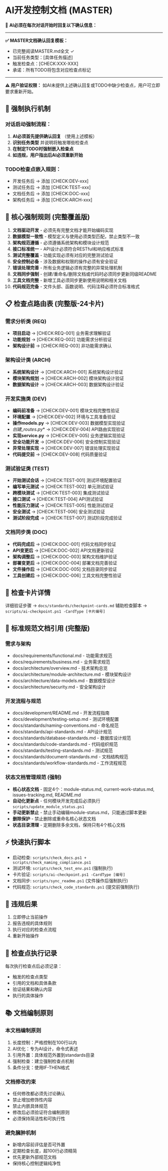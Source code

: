 # AI开发控制文档 (MASTER)

🤖 **AI必须在每次对话开始时回复以下确认信息：**

---
**✅ MASTER文档确认回复模板：**
- 已完整阅读MASTER.md全文 ✓
- 当前任务类型：[具体任务描述]  
- 触发检查点：[CHECK:XXX-XXX] 
- 承诺：所有TODO将包含对应检查点标记
---

**⚠️ 用户验证权限：** 如AI未提供上述确认回复或TODO中缺少检查点，用户可立即要求重新开始。

## 🎯 强制执行机制

### 对话启动强制流程：
1. **AI必须首先提供确认回复** （使用上述模板）
2. **识别任务类型** 并说明将触发哪些检查点  
3. **在制定TODO时强制嵌入检查点** 
4. **如违规，用户指出后AI必须重新开始**

### TODO检查点嵌入规则：
- 开发任务后 → 添加 [CHECK:DEV-xxx]
- 测试任务后 → 添加 [CHECK:TEST-xxx]  
- 文档任务后 → 添加 [CHECK:DOC-xxx]
- 架构任务后 → 添加 [CHECK:ARCH-xxx]

## 🚨 核心强制规则 (完整覆盖版)

1. **文档驱动开发** - 必须先有完整文档才能开始编码实现
2. **数据模型一致性** - 模型定义与使用必须类型匹配，禁止类型不一致
3. **架构规范遵循** - 必须遵循系统架构和模块设计规范
4. **接口标准统一** - API设计必须符合RESTful和响应格式标准  
5. **测试完整覆盖** - 功能实现必须有对应的完整测试验证
6. **安全控制必备** - 涉及数据和权限的操作必须有安全验证
7. **错误处理完善** - 所有业务逻辑必须有完整的异常处理机制
8. **文档同步强制** - 创建/重命名/删除文档或代码时必须同步更新同级README
9. **工具文档完整** - 新增工具必须同步更新使用说明和相关文档
10. **代码规范完备** - 文件头部、函数说明、代码注释必须符合标准格式

## 📋 检查点路由表 (完整版-24卡片)

### 需求分析类 (REQ)
- **项目启动** → [CHECK:REQ-001] 业务需求理解验证
- **功能规划** → [CHECK:REQ-002] 功能需求分析验证
- **架构设计前** → [CHECK:REQ-003] 非功能需求确认

### 架构设计类 (ARCH)  
- **系统架构设计** → [CHECK:ARCH-001] 系统架构设计验证
- **模块架构规划** → [CHECK:ARCH-002] 模块架构设计验证
- **数据架构设计** → [CHECK:ARCH-003] 数据架构设计验证

### 开发实施类 (DEV)
- **编码前准备** → [CHECK:DEV-001] 模块文档完整性验证
- **环境配置** → [CHECK:DEV-002] 环境与工具准备验证
- **操作models.py** → [CHECK:DEV-003] 数据模型实现验证
- **创建*_routes.py** → [CHECK:DEV-004] API路由实现验证
- **实现service.py** → [CHECK:DEV-005] 业务逻辑实现验证
- **安全功能开发** → [CHECK:DEV-006] 安全控制实现验证
- **异常处理实现** → [CHECK:DEV-007] 错误处理实现验证
- **代码提交前** → [CHECK:DEV-008] 代码质量验证

### 测试验证类 (TEST)
- **开始测试会话** → [CHECK:TEST-001] 测试环境配置验证
- **编写单元测试** → [CHECK:TEST-002] 单元测试验证
- **跨模块测试** → [CHECK:TEST-003] 集成测试验证
- **接口测试** → [CHECK:TEST-004] API测试验证
- **性能压力测试** → [CHECK:TEST-005] 性能测试验证
- **安全测试** → [CHECK:TEST-006] 安全测试验证
- **测试阶段完成** → [CHECK:TEST-007] 测试阶段完成验证

### 文档同步类 (DOC)
- **代码完成后** → [CHECK:DOC-001] 代码文档同步验证
- **API变更后** → [CHECK:DOC-002] API文档更新验证
- **架构调整后** → [CHECK:DOC-003] 架构文档维护验证
- **部署变更后** → [CHECK:DOC-004] 部署文档完善验证
- **文件操作后** → [CHECK:DOC-005] 文档目录同步验证
- **工具创建后** → [CHECK:DOC-006] 工具文档完整性验证

## 🎯 检查卡片详情
详细验证步骤 → `docs/standards/checkpoint-cards.md`
辅助检查脚本 → `scripts/ai-checkpoint.ps1 -CardType [卡片编号]`

## 📁 标准规范文档引用 (完整版)

### 需求与架构
- docs/requirements/functional.md - 功能需求规范
- docs/requirements/business.md - 业务需求规范  
- docs/architecture/overview.md - 技术架构总览
- docs/architecture/module-architecture.md - 模块架构设计
- docs/architecture/data-models.md - 数据模型设计
- docs/architecture/security.md - 安全架构设计

### 开发流程与规范
- docs/development/README.md - 开发流程指南
- docs/development/testing-setup.md - 测试环境配置
- docs/standards/naming-conventions.md - 命名规范
- docs/standards/api-standards.md - API设计规范
- docs/standards/database-standards.md - 数据库设计规范
- docs/standards/code-standards.md - 代码组织规范
- docs/standards/testing-standards.md - 测试规范
- docs/standards/document-standards.md - 文档结构规范
- docs/standards/workflow-standards.md - 工作流程规范

### 状态文档管理规范 (强制)
- **核心状态文档** - 固定4个：module-status.md, current-work-status.md, issues-tracking.md, README.md
- **自动化更新点** - 任何模块开发完成后必须执行 `scripts/update_module_status.ps1`
- **手动更新禁止** - 禁止手动编辑module-status.md，只能通过脚本更新
- **删除保护** - 禁止删除或重命名核心状态文档
- **状态目录清理** - 定期删除多余文档，保持只有4个核心文档

## ⚡ 快速执行脚本
- 启动检查: `scripts/check_docs.ps1 + scripts/check_naming_compliance.ps1`
- 测试环境: `scripts/check_test_env.ps1` (强制执行)
- 卡片验证: `scripts/ai-checkpoint.ps1 -CardType [编号]`
- 文档同步: `scripts/sync_readme.ps1` (文件操作后强制执行)
- 代码规范: `scripts/check_code_standards.ps1` (提交前强制执行)



## 🚫 违规后果
1. 立即停止当前操作
2. 报告违规的具体规则
3. 执行对应的检查点流程
4. 重新开始操作

## 📝 检查点执行记录
每次执行检查点后必须记录：
- 触发的检查点类型
- 引用的文档和具体条款
- 验证结果和确认内容
- 执行的具体操作

## 📚 文档编制原则

### 本文档编制原则
1. 长度控制：严格控制在100行以内
2. AI优化：专为AI设计，命令式表述
3. 引用外置：具体规范外置到standards目录
4. 强制检查：建立强制检查点机制
5. 条件分支：使用IF-THEN格式

### 文档修改约束
- 任何修改都必须先讨论确认
- 禁止增加修饰性内容
- 禁止内嵌具体规范
- 修改后必须验证符合编制原则
- 必须保持简洁性和可执行性

### 避免臃肿机制
- 新增内容前评估是否可外置
- 定期检查长度，超100行必须精简
- 优先更新外部规范文档
- 保持核心控制逻辑纯净性
